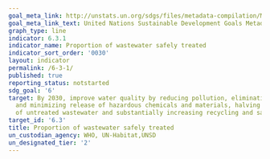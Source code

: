 ```yaml
---
goal_meta_link: http://unstats.un.org/sdgs/files/metadata-compilation/Metadata-Goal-6.pdf
goal_meta_link_text: United Nations Sustainable Development Goals Metadata (pdf 428kB)
graph_type: line
indicator: 6.3.1
indicator_name: Proportion of wastewater safely treated
indicator_sort_order: '0030'
layout: indicator
permalink: /6-3-1/
published: true
reporting_status: notstarted
sdg_goal: '6'
target: By 2030, improve water quality by reducing pollution, eliminating dumping
  and minimizing release of hazardous chemicals and materials, halving the proportion
  of untreated wastewater and substantially increasing recycling and safe reuse globally
target_id: '6.3'
title: Proportion of wastewater safely treated
un_custodian_agency: WHO, UN-Habitat,UNSD
un_designated_tier: '2'
---
```

